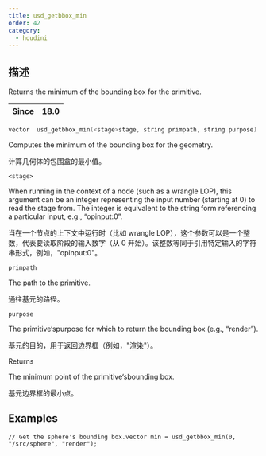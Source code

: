 ```yaml
---
title: usd_getbbox_min
order: 42
category:
  - houdini
---
```

    
## 描述

Returns the minimum of the bounding box for the primitive.

| Since | 18.0 |
| ----- | ---- |

```c
vector  usd_getbbox_min(<stage>stage, string primpath, string purpose)
```

Computes the minimum of the bounding box for the geometry.

计算几何体的包围盒的最小值。

`<stage>`

When running in the context of a node (such as a wrangle LOP), this argument
can be an integer representing the input number (starting at 0) to read the
stage from. The integer is equivalent to the string form referencing a
particular input, e.g., “opinput:0”.

当在一个节点的上下文中运行时（比如 wrangle
LOP），这个参数可以是一个整数，代表要读取阶段的输入数字（从 0 开始）。该整数等同于引用特定输入的字符串形式，例如，"opinput:0"。

`primpath`

The path to the primitive.

通往基元的路径。

`purpose`

The primitive‘spurpose for which to return the bounding box (e.g.,
“render”).

基元的目的，用于返回边界框（例如，"渲染"）。

Returns

The minimum point of the primitive‘sbounding box.

基元边界框的最小点。

## Examples

    // Get the sphere's bounding box.vector min = usd_getbbox_min(0, "/src/sphere", "render");
